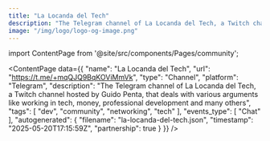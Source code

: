 ```yaml
---
title: "La Locanda del Tech"
description: "The Telegram channel of La Locanda del Tech, a Twitch channel hosted by Guido Penta, that deals with various arguments like working in tech, money, professional development and many others"
image: "/img/logo/logo-og-image.png"
---
```

import ContentPage from '@site/src/components/Pages/community';

<ContentPage
    data={{
  "name": "La Locanda del Tech",
  "url": "https://t.me/+mqQJQ9BqKOViMmVk",
  "type": "Channel",
  "platform": "Telegram",
  "description": "The Telegram channel of La Locanda del Tech, a Twitch channel hosted by Guido Penta, that deals with various arguments like working in tech, money, professional development and many others",
  "tags": [
    "dev",
    "community",
    "networking",
    "tech"
  ],
  "events_type": [
    "Chat"
  ],
  "autogenerated": {
    "filename": "la-locanda-del-tech.json",
    "timestamp": "2025-05-20T17:15:59Z",
    "partnership": true
  }
}}
/>
